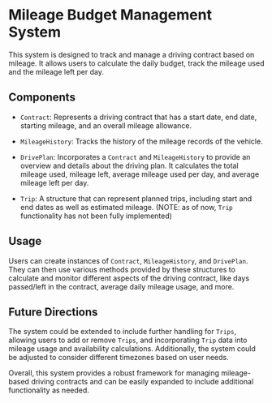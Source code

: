 # Mileage Budget Management System

This system is designed to track and manage a driving contract based on mileage. It allows users to calculate the daily budget, track the mileage used and the mileage left per day.

## Components

- `Contract`: Represents a driving contract that has a start date, end date, starting mileage, and an overall mileage allowance.

- `MileageHistory`: Tracks the history of the mileage records of the vehicle.

- `DrivePlan`: Incorporates a `Contract` and `MileageHistory` to provide an overview and details about the driving plan. It calculates the total mileage used, mileage left, average mileage used per day, and average mileage left per day.

- `Trip`: A structure that can represent planned trips, including start and end dates as well as estimated mileage. (NOTE: as of now, `Trip` functionality has not been fully implemented)

## Usage

Users can create instances of `Contract`, `MileageHistory`, and `DrivePlan`. They can then use various methods provided by these structures to calculate and monitor different aspects of the driving contract, like days passed/left in the contract, average daily mileage usage, and more.

## Future Directions

The system could be extended to include further handling for `Trips`, allowing users to add or remove `Trips`, and incorporating `Trip` data into mileage usage and availability calculations. Additionally, the system could be adjusted to consider different timezones based on user needs.

Overall, this system provides a robust framework for managing mileage-based driving contracts and can be easily expanded to include additional functionality as needed.
